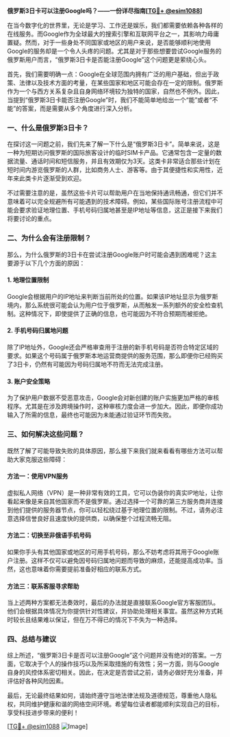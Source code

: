 **俄罗斯3日卡可以注册Google吗？——一份详尽指南[[TG💪+ @esim1088](https://t.me/s/esim1088)]**

在当今数字化的世界里，无论是学习、工作还是娱乐，我们都需要依赖各种各样的在线服务。而Google作为全球最大的搜索引擎和互联网平台之一，其影响力毋庸置疑。然而，对于一些身处不同国家或地区的用户来说，是否能够顺利地使用Google的服务却是一个令人头疼的问题。尤其是对于那些想要尝试Google服务的俄罗斯用户而言，“俄罗斯3日卡是否能注册Google”这个问题更是萦绕心头。

首先，我们需要明确一点：Google在全球范围内拥有广泛的用户基础，但出于政策、法律以及技术方面的考量，在某些国家和地区可能会存在一定的限制。俄罗斯作为一个与西方关系复杂且自身网络环境较为独特的国家，自然也不例外。因此，当提到“俄罗斯3日卡能否注册Google”时，我们不能简单地给出一个“能”或者“不能”的答案，而是需要从多个角度进行深入分析。

### 一、什么是俄罗斯3日卡？

在探讨这一问题之前，我们先来了解一下什么是“俄罗斯3日卡”。简单来说，这是一种为短期访问俄罗斯的国际旅客设计的临时SIM卡产品。它通常包含一定量的数据流量、通话时间和短信服务，并且有效期仅为3天。这类卡非常适合那些计划在短时间内游览俄罗斯的人群，比如商务人士、游客等。由于其便捷性和实用性，近年来此类卡片逐渐受到欢迎。

不过需要注意的是，虽然这些卡片可以帮助用户在当地保持通讯畅通，但它们并不意味着可以完全规避所有可能遇到的技术障碍。例如，某些国际账号注册流程中可能会要求验证地理位置、手机号码归属地甚至是IP地址等信息，这正是接下来我们将要讨论的重点。

### 二、为什么会有注册限制？

那么，为什么俄罗斯的3日卡在尝试注册Google账户时可能会遇到困难呢？这主要源于以下几个方面的原因：

#### 1. **地理位置限制**
Google会根据用户的IP地址来判断当前所处的位置。如果该IP地址显示为俄罗斯境内，那么系统很可能会认为用户位于俄罗斯，从而触发一系列额外的安全检查机制。这种情况下，即使提供了正确的信息，也可能因为不符合预期而被拒绝。

#### 2. **手机号码归属地问题**
除了IP地址外，Google还会严格审查用于注册的新手机号码是否符合特定区域的要求。如果这个号码属于俄罗斯本地运营商提供的服务范围，那么即便你已经购买了3日卡，仍然有可能因为号码归属地不符而无法完成注册。

#### 3. **账户安全策略**
为了保护用户数据不受恶意攻击，Google会对新创建的账户实施更加严格的审核程序。尤其是在涉及跨境操作时，这种审核力度会进一步加大。因此，即便你成功输入了所需的信息，最终也可能因为未能通过验证环节而失败。

### 三、如何解决这些问题？

既然了解了可能导致失败的具体原因，那么接下来我们就来看看有哪些方法可以帮助大家克服这些障碍：

#### 方法一：使用VPN服务
虚拟私人网络（VPN）是一种非常有效的工具，它可以伪装你的真实IP地址，让你看起来像是来自其他国家而不是俄罗斯。通过选择一个可靠的第三方服务商并连接到他们提供的服务器节点，你可以轻松绕过基于地理位置的限制。不过，请务必注意选择信誉良好且速度快的提供商，以确保整个过程流畅无阻。

#### 方法二：切换至非俄语手机号码
如果你手头有其他国家或地区的可用手机号码，那么不妨考虑将其用于Google账户注册。这样不仅可以避免因号码归属地问题而导致的麻烦，还能提高成功率。当然，这也意味着你需要提前准备好相应的联系方式。

#### 方法三：联系客服寻求帮助
当上述两种方案都无法奏效时，最后的办法就是直接联系Google官方客服团队。他们会根据具体情况为你提供针对性建议，并协助处理相关事宜。虽然这种方式耗时较长且结果难以保证，但在万不得已的情况下不失为一种选择。

### 四、总结与建议

综上所述，“俄罗斯3日卡是否可以注册Google”这个问题并没有绝对的答案。一方面，它取决于个人的操作技巧以及所采取措施的有效性；另一方面，则与Google自身的风控体系密切相关。因此，在决定是否尝试之前，请务必做好充分准备，并评估好各种风险因素。

最后，无论最终结果如何，请始终遵守当地法律法规及道德规范，尊重他人隐私权，共同维护健康和谐的网络空间环境。希望每位读者都能顺利实现自己的目标，享受科技进步带来的便利！

[[TG💪+ @esim1088](https://t.me/s/esim1088) ![Image](https://i.postimg.cc/4NQfJmqS/Snipaste-2025-05-13-00-14-12.png)]